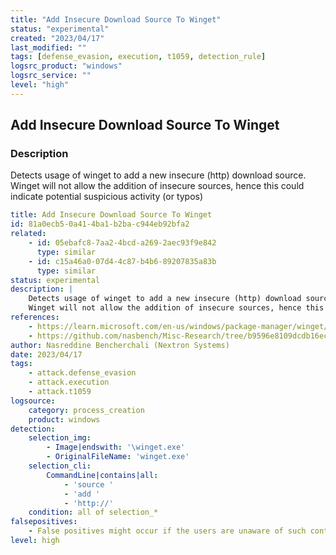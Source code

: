 ```yaml
---
title: "Add Insecure Download Source To Winget"
status: "experimental"
created: "2023/04/17"
last_modified: ""
tags: [defense_evasion, execution, t1059, detection_rule]
logsrc_product: "windows"
logsrc_service: ""
level: "high"
---
```


## Add Insecure Download Source To Winget

### Description

Detects usage of winget to add a new insecure (http) download source.
Winget will not allow the addition of insecure sources, hence this could indicate potential suspicious activity (or typos)


```yml
title: Add Insecure Download Source To Winget
id: 81a0ecb5-0a41-4ba1-b2ba-c944eb92bfa2
related:
    - id: 05ebafc8-7aa2-4bcd-a269-2aec93f9e842
      type: similar
    - id: c15a46a0-07d4-4c87-b4b6-89207835a83b
      type: similar
status: experimental
description: |
    Detects usage of winget to add a new insecure (http) download source.
    Winget will not allow the addition of insecure sources, hence this could indicate potential suspicious activity (or typos)
references:
    - https://learn.microsoft.com/en-us/windows/package-manager/winget/source
    - https://github.com/nasbench/Misc-Research/tree/b9596e8109dcdb16ec353f316678927e507a5b8d/LOLBINs/Winget
author: Nasreddine Bencherchali (Nextron Systems)
date: 2023/04/17
tags:
    - attack.defense_evasion
    - attack.execution
    - attack.t1059
logsource:
    category: process_creation
    product: windows
detection:
    selection_img:
        - Image|endswith: '\winget.exe'
        - OriginalFileName: 'winget.exe'
    selection_cli:
        CommandLine|contains|all:
            - 'source '
            - 'add '
            - 'http://'
    condition: all of selection_*
falsepositives:
    - False positives might occur if the users are unaware of such control checks
level: high

```
